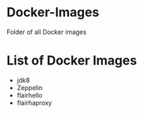 # Docker-Images
Folder of all Docker images

# List of Docker Images
- jdk8
- Zeppelin
- flairhello
- flairhaproxy
